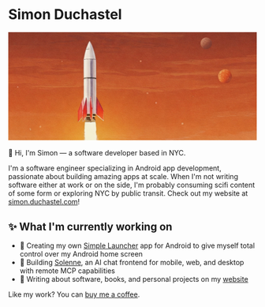 # Simon Duchastel

![Cover image](/images/cover-image.jpg)

👋 Hi, I'm Simon — a software developer based in NYC. 

I'm a software engineer specializing in Android app development, passionate about building amazing apps at scale. When I'm not writing software either at work or on the side, I'm probably consuming scifi content of some form or exploring NYC by public transit. Check out my website at [simon.duchastel.com](https://simon.duchastel.com)!

## ✨ What I'm currently working on
- 🤖 Creating my own [Simple Launcher](https://github.com/simon-duchastel/simple-launcher) app for Android to give myself total control over my Android home screen
- 🚀 Building [Solenne](https://github.com/simon-duchastel/solenne-chat), an AI chat frontend for mobile, web, and desktop with remote MCP capabilities
- 📝 Writing about software, books, and personal projects on my [website](https://simon.duchastel.com)

Like my work? You can [buy me a coffee](https://buymeacoffee.com/simonduchastel).
